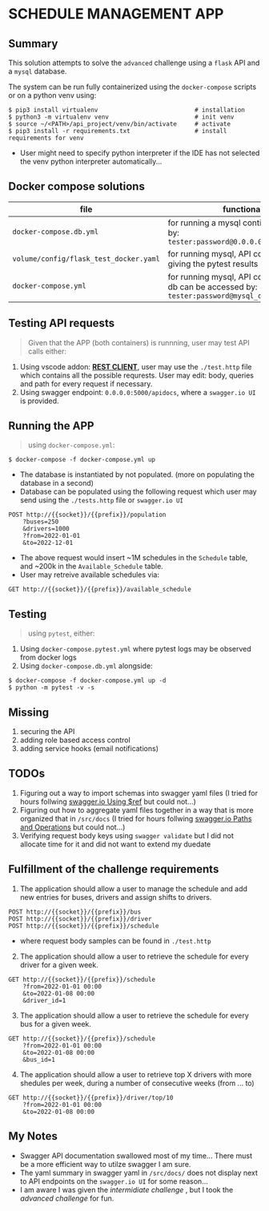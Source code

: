 # SCHEDULE MANAGEMENT APP

## Summary
This solution attempts to solve the `advanced` challenge using a `flask` API and a `mysql` database.

The system can be run fully containerized using the `docker-compose` scripts or on a python venv using:
```shell
$ pip3 install virtualenv                           # installation
$ python3 -m virtualenv venv                        # init venv
$ source ~/<PATH>/api_project/venv/bin/activate     # activate
$ pip3 install -r requirements.txt                  # install requirements for venv
```
* User might need to specify python interpreter if the IDE has not selected the venv python interpreter automatically...

## Docker compose solutions
| file | functionality |
| --- | --- |
| `docker-compose.db.yml` | for running a mysql contianer accessible by: `tester:password@0.0.0.0:3306/Schedules` |
| `volume/config/flask_test_docker.yaml` | for running mysql, API containers and giving the pytest results defined in `tests/` |
| `docker-compose.yml` | for running mysql, API containers where db can be accessed by: `tester:password@mysql_db:3306/Schedules` |

## Testing API requests
> Given that the APP (both containers) is runnning, user may test API calls either:
1. Using vscode addon: [__REST CLIENT__](https://marketplace.visualstudio.com/items?), user may use the `./test.http` file which contains all the possible requrests. User may edit: body, queries and path for every request if necessary.
2. Using swagger endpoint: `0.0.0.0:5000/apidocs`, where a `swagger.io UI` is provided.

## Running the APP
> using `docker-compose.yml`:
```
$ docker-compose -f docker-compose.yml up
```
* The database is instantiated by not populated. (more on populating the database in a second)
* Database can be populated using the following request which user may send using the `./tests.http` file or `swagger.io UI`
```text
POST http://{{socket}}/{{prefix}}/population
    ?buses=250
    &drivers=1000
    ?from=2022-01-01
    &to=2022-12-01
```
* The above request would insert ~1M schedules in the `Schedule` table, and ~200k in the `Available_Schedule` table.
* User may retreive available schedules via:
```
GET http://{{socket}}/{{prefix}}/available_schedule
```

## Testing
> using `pytest`, either:
1. Using `docker-compose.pytest.yml` where pytest logs may be observed from docker logs
2. Using `docker-compose.db.yml` alongside:
```shell
$ docker-compose -f docker-compose.yml up -d
$ python -m pytest -v -s
```

## Missing
1. securing the API
2. adding role based access control
1. adding service hooks (email notifications)

## TODOs
1. Figuring out a way to import schemas into swagger yaml files (I tried for hours follwing [swagger.io Using $ref](https://swagger.io/docs/specification/using-ref/) but could not...)
2. Figuring out how to aggregate yaml files together in a way that is more organized that in `/src/docs` (I tried for hours follwing [swagger.io Paths and Operations](https://swagger.io/docs/specification/paths-and-operations/) but could not...)
3. Verifying request body keys using `swagger validate` but I did not allocate time for it and did not want to extend my duedate

## Fulfillment of the challenge requirements
1. The application should allow a user to manage the schedule and add new entries for buses, drivers and assign shifts to drivers.
```
POST http://{{socket}}/{{prefix}}/bus
POST http://{{socket}}/{{prefix}}/driver
POST http://{{socket}}/{{prefix}}/schedule
```
* where request body samples can be found in `./test.http`

2. The application should allow a user to retrieve the schedule for every driver for a given week.
```
GET http://{{socket}}/{{prefix}}/schedule
    ?from=2022-01-01 00:00
    &to=2022-01-08 00:00
    &driver_id=1
```
3. The application should allow a user to retrieve the schedule for every bus for a given week.
```
GET http://{{socket}}/{{prefix}}/schedule
    ?from=2022-01-01 00:00
    &to=2022-01-08 00:00
    &bus_id=1
```
4. The application should allow a user to retrieve top X drivers with more shedules per week, during a number of consecutive weeks (from ... to)
```
GET http://{{socket}}/{{prefix}}/driver/top/10
    ?from=2022-01-01 00:00
    &to=2022-01-08 00:00
```

## My Notes
* Swagger API documentation swallowed most of my time... There must be a more efficient way to utilze swagger I am sure.
* The yaml summary in swagger yaml in `/src/docs/` does not display next to API endpoints on the `swagger.io UI` for some reason...
* I am aware I was given the _intermidiate challenge_ , but I took the _advanced challenge_ for fun.
